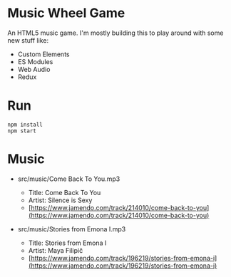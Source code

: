 # Music Wheel Game

An HTML5 music game. I'm mostly building this to play around with some new stuff like:

*   Custom Elements
*   ES Modules
*   Web Audio
*   Redux

# Run

```
npm install
npm start
```

# Music

*   src/music/Come Back To You.mp3

    *   Title: Come Back To You
    *   Artist: Silence is Sexy
    *   [https://www.jamendo.com/track/214010/come-back-to-you](https://www.jamendo.com/track/214010/come-back-to-you)

*   src/music/Stories from Emona I.mp3

    *   Title: Stories from Emona I
    *   Artist: Maya Filipič
    *   [https://www.jamendo.com/track/196219/stories-from-emona-i](https://www.jamendo.com/track/196219/stories-from-emona-i)
